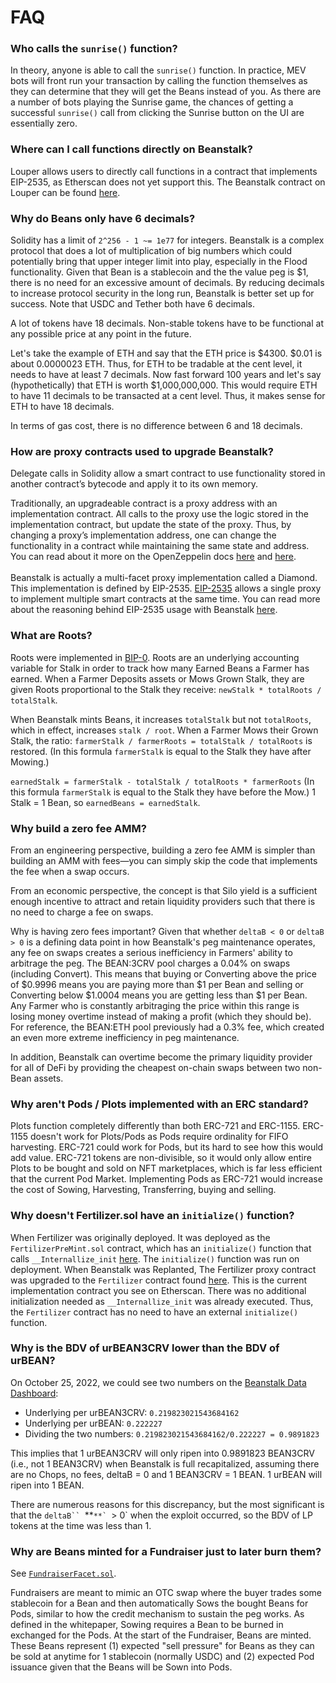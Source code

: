 # FAQ

### Who calls the `sunrise()` function?

In theory, anyone is able to call the `sunrise()` function. In practice, MEV bots will front run your transaction by calling the function themselves as they can determine that they will get the Beans instead of you. As there are a number of bots playing the Sunrise game, the chances of getting a successful `sunrise()` call from clicking the Sunrise button on the UI are essentially zero.

### Where can I call functions directly on Beanstalk?

Louper allows users to directly call functions in a contract that implements EIP-2535, as Etherscan does not yet support this. The Beanstalk contract on Louper can be found [here](https://louper.dev/diamond/0xc1e088fc1323b20bcbee9bd1b9fc9546db5624c5).

### Why do Beans only have 6 decimals?

Solidity has a limit of `2^256 - 1 ~= 1e77` for integers. Beanstalk is a complex protocol that does a lot of multiplication of big numbers which could potentially bring that upper integer limit into play, especially in the Flood functionality. Given that Bean is a stablecoin and the the value peg is $1, there is no need for an excessive amount of decimals. By reducing decimals to increase protocol security in the long run, Beanstalk is better set up for success. Note that USDC and Tether both have 6 decimals.

A lot of tokens have 18 decimals. Non-stable tokens have to be functional at any possible price at any point in the future.

Let's take the example of ETH and say that the ETH price is $4300. $0.01 is about 0.0000023 ETH. Thus, for ETH to be tradable at the cent level, it needs to have at least 7 decimals. Now fast forward 100 years and let's say (hypothetically) that ETH is worth $1,000,000,000. This would require ETH to have 11 decimals to be transacted at a cent level. Thus, it makes sense for ETH to have 18 decimals.

In terms of gas cost, there is no difference between 6 and 18 decimals.

### How are proxy contracts used to upgrade Beanstalk?

Delegate calls in Solidity allow a smart contract to use functionality stored in another contract’s bytecode and apply it to its own memory.

Traditionally, an upgradeable contract is a proxy address with an implementation contract. All calls to the proxy use the logic stored in the implementation contract, but update the state of the proxy. Thus, by changing a proxy’s implementation address, one can change the functionality in a contract while maintaining the same state and address. You can read about it more on the OpenZeppelin docs [here](https://docs.openzeppelin.com/upgrades-plugins/1.x/proxies) and [here](https://docs.openzeppelin.com/learn/upgrading-smart-contracts).\
\
Beanstalk is actually a multi-facet proxy implementation called a Diamond. This implementation is defined by EIP-2535. [EIP-2535](https://eips.ethereum.org/EIPS/eip-2535) allows a single proxy to implement multiple smart contracts at the same time. You can read more about the reasoning behind EIP-2535 usage with Beanstalk [here](https://bean.money/blog/beanstalk-eip-2535).

### What are Roots?

Roots were implemented in [BIP-0](https://github.com/BeanstalkFarms/Beanstalk-Governance-Proposals/blob/master/bip/bip-00-silo-refactor.md). Roots are an underlying accounting variable for Stalk in order to track how many Earned Beans a Farmer has earned. When a Farmer Deposits assets or Mows Grown Stalk, they are given Roots proportional to the Stalk they receive: `newStalk * totalRoots / totalStalk`.&#x20;

When Beanstalk mints Beans, it increases `totalStalk` but not `totalRoots`, which in effect, increases `stalk / root`. When a Farmer Mows their Grown Stalk, the ratio: `farmerStalk / farmerRoots = totalStalk / totalRoots` is restored. (In this formula `farmerStalk` is equal to the Stalk they have after Mowing.)

`earnedStalk = farmerStalk - totalStalk / totalRoots * farmerRoots` (In this formula `farmerStalk` is equal to the Stalk they have before the Mow.) 1 Stalk = 1 Bean, so `earnedBeans = earnedStalk`.

### Why build a zero fee AMM?

From an engineering perspective, building a zero fee AMM is simpler than building an AMM with fees—you can simply skip the code that implements the fee when a swap occurs.

From an economic perspective, the concept is that Silo yield is a sufficient enough incentive to attract and retain liquidity providers such that there is no need to charge a fee on swaps.

Why is having zero fees important? Given that whether `deltaB < 0` or `deltaB > 0` is a defining data point in how Beanstalk's peg maintenance operates, any fee on swaps creates a serious inefficiency in Farmers' ability to arbitrage the peg. The BEAN:3CRV pool charges a 0.04% on swaps (including Convert). This means that buying or Converting above the price of $0.9996 means you are paying more than $1 per Bean and selling or Converting below $1.0004 means you are getting less than $1 per Bean. Any Farmer who is constantly arbitraging the price within this range is losing money overtime instead of making a profit (which they should be). For reference, the BEAN:ETH pool previously had a 0.3% fee, which created an even more extreme inefficiency in peg maintenance.

In addition, Beanstalk can overtime become the primary liquidity provider for all of DeFi by providing the cheapest on-chain swaps between two non-Bean assets.

### Why aren't Pods / Plots implemented with an ERC standard?

Plots function completely differently than both ERC-721 and ERC-1155. ERC-1155 doesn't work for Plots/Pods as Pods require ordinality for FIFO harvesting. ERC-721 could work for Pods, but its hard to see how this would add value. ERC-721 tokens are non-divisible, so it would only allow entire Plots to be bought and sold on NFT marketplaces, which is far less efficient that the current Pod Market. Implementing Pods as ERC-721 would increase the cost of Sowing, Harvesting, Transferring, buying and selling.&#x20;

### Why doesn't Fertilizer.sol have an `initialize()` function?

When Fertilizer was originally deployed. It was deployed as the `FertilizerPreMint.sol` contract, which has an `initialize()` function that calls `__Internallize_init` [here](https://github.com/BeanstalkFarms/Beanstalk/blob/master/protocol/contracts/fertilizer/FertilizerPreMint.sol#L39.). The `initialize()` function was run on deployment. When Beanstalk was Replanted, The Fertilizer proxy contract was upgraded to the `Fertilizer` contract found [here](https://github.com/BeanstalkFarms/Beanstalk/blob/master/protocol/contracts/fertilizer/Fertilizer.sol). This is the current implementation contract you see on Etherscan. There was no additional initialization needed as `__Internallize_init` was already executed. Thus, the `Fertilizer` contract has no need to have an external `initialize()` function.

### Why is the BDV of urBEAN3CRV lower than the BDV of urBEAN?

On October 25, 2022, we could see two numbers on the [Beanstalk Data Dashboard](https://beanstalk-dashboard.netlify.app/):&#x20;

* Underlying per urBEAN3CRV: `0.219823021543684162`
* Underlying per urBEAN: `0.222227`&#x20;
* Dividing the two numbers: `0.219823021543684162/0.222227 = 0.9891823`&#x20;

This implies that 1 urBEAN3CRV will only ripen into 0.9891823 BEAN3CRV (i.e., not 1 BEAN3CRV) when Beanstalk is full recapitalized, assuming there are no Chops, no fees, deltaB = 0 and 1 BEAN3CRV = 1 BEAN. 1 urBEAN will ripen into 1 BEAN.

There are numerous reasons for this discrepancy, but the most significant is that the `deltaB`` `**``**` ``> 0` when the exploit occurred, so the BDV of LP tokens at the time was less than 1.

### Why are Beans minted for a Fundraiser just to later burn them?

See [`FundraiserFacet.sol`](https://github.com/BeanstalkFarms/Beanstalk/blob/master/protocol/contracts/farm/facets/FundraiserFacet.sol#L57-L87).

Fundraisers are meant to mimic an OTC swap where the buyer trades some stablecoin for a Bean and then automatically Sows the bought Beans for Pods, similar to how the credit mechanism to sustain the peg works. As defined in the whitepaper, Sowing requires a Bean to be burned in exchanged for the Pods. At the start of the Fundraiser, Beans are minted. These Beans represent (1) expected "sell pressure" for Beans as they can be sold at anytime for 1 stablecoin (normally USDC) and (2) expected Pod issuance given that the Beans will be Sown into Pods.
